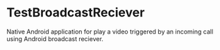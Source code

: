 # TestBroadcastReciever

Native Android application for play a video triggered by an incoming call using Android broadcast reciever.   
